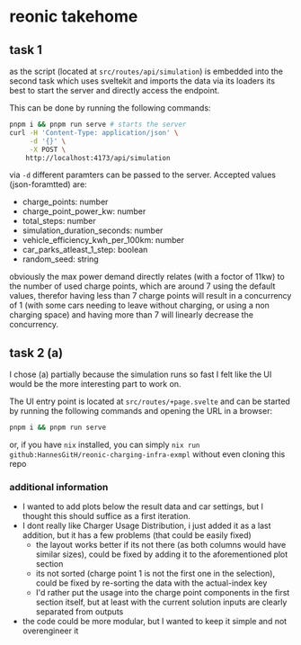 # reonic takehome

## task 1

as the script (located at `src/routes/api/simulation`) is embedded into the second task which uses sveltekit and imports the data via its loaders its best to start the server and directly access the endpoint.

This can be done by running the following commands:

```bash
pnpm i && pnpm run serve # starts the server
curl -H 'Content-Type: application/json' \
     -d '{}' \
     -X POST \
    http://localhost:4173/api/simulation
```

via `-d` different paramters can be passed to the server. Accepted values (json-foramtted) are:

- charge_points: number
- charge_point_power_kw: number
- total_steps: number
- simulation_duration_seconds: number
- vehicle_efficiency_kwh_per_100km: number
- car_parks_atleast_1_step: boolean
- random_seed: string

obviously the max power demand directly relates (with a foctor of 11kw) to the number of used charge points, which are around 7 using the default values, therefor having less than 7 charge points will result in a concurrency of 1 (with some cars needing to leave without charging, or using a non charging space) and having more than 7 will linearly decrease the concurrency.

## task 2 (a)

I chose (a) partially because the simulation runs so fast I felt like the UI would be the more interesting part to work on.

The UI entry point is located at `src/routes/+page.svelte` and can be started by running the following commands and opening the URL in a browser:

```bash
pnpm i && pnpm run serve
```

or, if you have `nix` installed, you can simply `nix run github:HannesGitH/reonic-charging-infra-exmpl` without even cloning this repo

### additional information

- I wanted to add plots below the result data and car settings, but I thought this should suffice as a first iteration.
- I dont really like Charger Usage Distribution, i just added it as a last addition, but it has a few problems (that could be easily fixed)
  - the layout works better if its not there (as both columns would have similar sizes), could be fixed by adding it to the aforementioned plot section
  - its not sorted (charge point 1 is not the first one in the selection), could be fixed by re-sorting the data with the actual-index key
  - I'd rather put the usage into the charge point components in the first section itself, but at least with the current solution inputs are clearly separated from outputs
- the code could be more modular, but I wanted to keep it simple and not overengineer it
